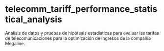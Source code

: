 # telecomm_tariff_performance_statistical_analysis
Análisis de datos y pruebas de hipótesis estadísticas para evaluar las tarifas de telecomunicaciones para la optimización de ingresos de la compañía Megaline.
